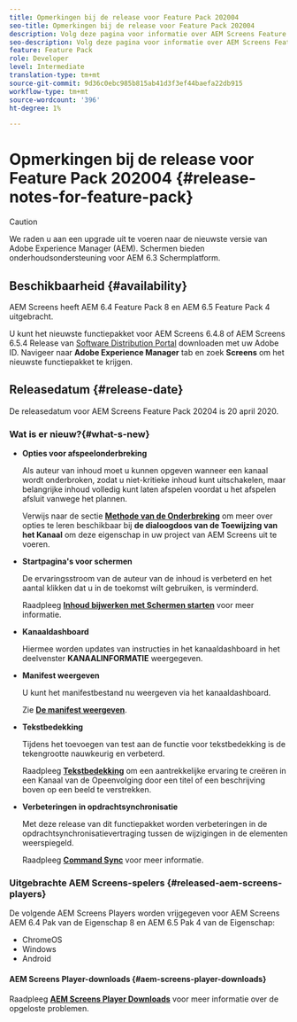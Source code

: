 ```yaml
---
title: Opmerkingen bij de release voor Feature Pack 202004
seo-title: Opmerkingen bij de release voor Feature Pack 202004
description: Volg deze pagina voor informatie over AEM Screens Feature Pack 202004, uitgebracht op 20 april 2020.
seo-description: Volg deze pagina voor informatie over AEM Screens Feature Pack 202004, uitgebracht op 20 april 2020.
feature: Feature Pack
role: Developer
level: Intermediate
translation-type: tm+mt
source-git-commit: 9d36c0ebc985b815ab41d3f3ef44baefa22db915
workflow-type: tm+mt
source-wordcount: '396'
ht-degree: 1%

---
```



# Opmerkingen bij de release voor Feature Pack 202004 {#release-notes-for-feature-pack}

>[!CAUTION]
>
>We raden u aan een upgrade uit te voeren naar de nieuwste versie van Adobe Experience Manager (AEM). Schermen bieden onderhoudsondersteuning voor AEM 6.3 Schermplatform.

## Beschikbaarheid {#availability}

AEM Screens heeft AEM 6.4 Feature Pack 8 en AEM 6.5 Feature Pack 4 uitgebracht.

U kunt het nieuwste functiepakket voor AEM Screens 6.4.8 of AEM Screens 6.5.4 Release van [Software Distribution Portal](https://experience.adobe.com/#/downloads/content/software-distribution/en/aem.html) downloaden met uw Adobe ID. Navigeer naar **Adobe Experience Manager** tab en zoek **Screens** om het nieuwste functiepakket te krijgen.

## Releasedatum {#release-date}

De releasedatum voor AEM Screens Feature Pack 20204 is 20 april 2020.

### Wat is er nieuw?{#what-s-new}

* **Opties voor afspeelonderbreking**

   Als auteur van inhoud moet u kunnen opgeven wanneer een kanaal wordt onderbroken, zodat u niet-kritieke inhoud kunt uitschakelen, maar belangrijke inhoud volledig kunt laten afspelen voordat u het afspelen afsluit vanwege het plannen.

   Verwijs naar de sectie **[Methode van de Onderbreking](/help/user-guide/channel-assignment.md#interruption-method-channel)** om meer over opties te leren beschikbaar bij **de dialoogdoos van de Toewijzing van het Kanaal** om deze eigenschap in uw project van AEM Screens uit te voeren.

* **Startpagina&#39;s voor schermen**

   De ervaringsstroom van de auteur van de inhoud is verbeterd en het aantal klikken dat u in de toekomst wilt gebruiken, is verminderd.

   Raadpleeg **[Inhoud bijwerken met Schermen starten](launches.md)** voor meer informatie.

* **Kanaaldashboard**

   Hiermee worden updates van instructies in het kanaaldashboard in het deelvenster **KANAALINFORMATIE** weergegeven.


* **Manifest weergeven**

   U kunt het manifestbestand nu weergeven via het kanaaldashboard.

   Zie **[De manifest weergeven](/help/user-guide/managing-channels.md#view-manifest)**.

* **Tekstbedekking**

   Tijdens het toevoegen van test aan de functie voor tekstbedekking is de tekengrootte nauwkeurig en verbeterd.

   Raadpleeg **[Tekstbedekking](text-overlay.md)** om een aantrekkelijke ervaring te creëren in een Kanaal van de Opeenvolging door een titel of een beschrijving boven op een beeld te verstrekken.

* **Verbeteringen in opdrachtsynchronisatie**

   Met deze release van dit functiepakket worden verbeteringen in de opdrachtsynchronisatievertraging tussen de wijzigingen in de elementen weerspiegeld.

   Raadpleeg **[Command Sync](using-command-sync.md)** voor meer informatie.

### Uitgebrachte AEM Screens-spelers {#released-aem-screens-players}

De volgende AEM Screens Players worden vrijgegeven voor AEM Screens AEM 6.4 Pak van de Eigenschap 8 en AEM 6.5 Pak 4 van de Eigenschap:

* ChromeOS
* Windows
* Android

#### AEM Screens Player-downloads {#aem-screens-player-downloads}

Raadpleeg **[AEM Screens Player Downloads](https://download.macromedia.com/screens/)** voor meer informatie over de opgeloste problemen.
